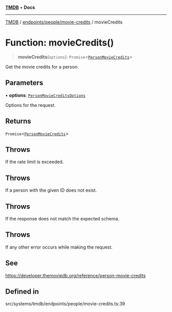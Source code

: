 [**TMDB**](../../../../README.md) • **Docs**

***

[TMDB](../../../../README.md) / [endpoints/people/movie-credits](../README.md) / movieCredits

# Function: movieCredits()

> **movieCredits**(`options`): `Promise`\<[`PersonMovieCredits`](../../../../structs/Schemas/type-aliases/PersonMovieCredits.md)\>

Get the movie credits for a person.

## Parameters

• **options**: [`PersonMovieCreditsOptions`](../type-aliases/PersonMovieCreditsOptions.md)

Options for the request.

## Returns

`Promise`\<[`PersonMovieCredits`](../../../../structs/Schemas/type-aliases/PersonMovieCredits.md)\>

## Throws

If the rate limit is exceeded.

## Throws

If a person with the given ID does not exist.

## Throws

If the response does not match the expected schema.

## Throws

If any other error occurs while making the request.

## See

https://developer.themoviedb.org/reference/person-movie-credits

## Defined in

src/systems/tmdb/endpoints/people/movie-credits.ts:39

